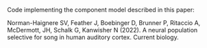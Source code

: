 Code implementing the component model described in this paper:

Norman-Haignere SV, Feather J, Boebinger D, Brunner P, Ritaccio A, McDermott, JH, Schalk G, Kanwisher N (2022). A neural population selective for song in human auditory cortex. Current biology.